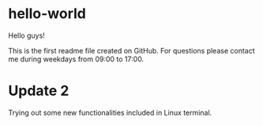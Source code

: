 # hello-world

Hello guys!

This is the first readme file created on GitHub. For questions please contact me during weekdays from 09:00 to
17:00. 

# Update 2
Trying out some new functionalities included in Linux terminal.